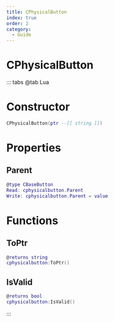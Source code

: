 ```yaml
---
title: CPhysicalButton
index: true
order: 2
category:
  - Guide
---
```


# CPhysicalButton

::: tabs
@tab Lua
# Constructor
```lua
CPhysicalButton(ptr --[[ string ]])
```
# Properties
## Parent 
```lua
@type CBaseButton
Read: cphysicalbutton.Parent
Write: cphysicalbutton.Parent = value
```
# Functions
## ToPtr
```lua
@returns string
cphysicalbutton:ToPtr()
```
## IsValid
```lua
@returns bool
cphysicalbutton:IsValid()
```

:::